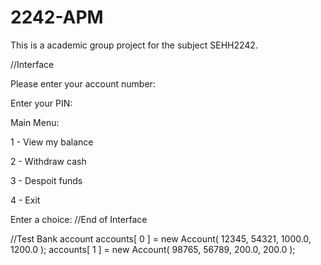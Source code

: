 # 2242-APM
This is a academic group project for the subject SEHH2242.



//Interface

Please enter your account number: 

Enter your PIN:

Main Menu:

1 - View my balance

2 - Withdraw cash

3 - Despoit funds

4 - Exit

Enter a choice:
//End of Interface



//Test Bank account
accounts[ 0 ] = new Account( 12345, 54321, 1000.0, 1200.0 );
accounts[ 1 ] = new Account( 98765, 56789, 200.0, 200.0 );
